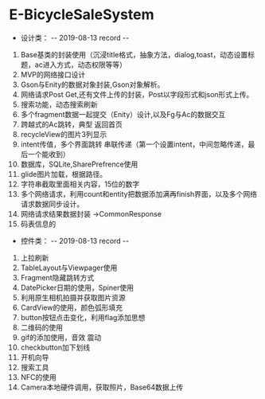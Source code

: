 # E-BicycleSaleSystem

* 设计类：
-- 2019-08-13 record --

1. Base基类的封装使用（沉浸title格式，抽象方法，dialog,toast，动态设置标题，ac进入方式，动态权限等等）
2. MVP的网络接口设计
3. Gson与Enity的数据对象封装,Gson对象解析。
4. 网络请求Post Get,还有文件上传的封装，Post以字段形式和json形式上传。
5. 搜索功能，动态搜索刷新
6. 多个fragment数据一起提交（Enity）设计,以及Fg与Ac的数据交互
7. 跨越式的Ac跳转，典型 返回首页
8. recycleView的图片3列显示
9. intent传值，多个界面跳转 串联传递（第一个设置intent，中间忽略传递，最后一个能收到）
10. 数据库，SQLite,SharePrefrence使用
11. glide图片加载，根据路径。
12. 字符串截取里面相关内容，15位的数字
13. 多个网络请求，利用count和entity把数据添加满再finish界面，以及多个网络请求数据同步设计。
14. 网络请求结果数据封装 ->CommonResponse
15. 码表信息的


* 控件类：
-- 2019-08-13 record --

1. 上拉刷新
2. TableLayout与Viewpager使用
3. Fragment隐藏跳转方式
4. DatePicker日期的使用，Spiner使用
5. 利用原生相机拍摄并获取图片资源
6. CardView的使用，颜色弧形填充
7. button按钮点击变化，利用flag添加思想
8. 二维码的使用
9. gif的添加使用，音效 震动
10. checkbutton加下划线
11. 开机向导
12. 搜索工具
13. NFC的使用
14. Camera本地硬件调用，获取照片，Base64数据上传
